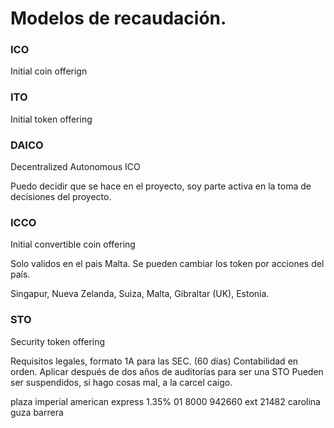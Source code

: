 # Modelos de recaudación.

### ICO

Initial coin offerign

### ITO

Initial token offering

### DAICO

Decentralized Autonomous ICO

Puedo decidir que se hace en el proyecto, soy parte activa en la toma de decisiones del proyecto.

### ICCO

Initial convertible coin offering

Solo validos en el pais Malta. Se pueden cambiar los token por acciones del país.

Singapur, Nueva Zelanda, Suiza, Malta, Gibraltar (UK), Estonia.

### STO

Security token offering

Requisitos legales, formato 1A para las SEC. (60 días)
Contabilidad en orden.
Aplicar después de dos años de auditorías para ser una STO
Pueden ser suspendidos, si hago cosas mal, a la carcel caigo.


plaza imperial
american express
1.35%
01 8000 942660  ext  21482  carolina guza barrera